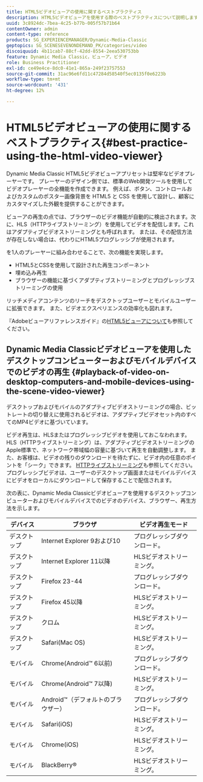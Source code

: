 ```yaml
---
title: HTML5ビデオビューアの使用に関するベストプラクティス
description: HTML5ビデオビューアを使用する際のベストプラクティスについて説明します。
uuid: 3c8924dc-7bea-4c25-b77b-005f57b71b64
contentOwner: admin
content-type: reference
products: SG_EXPERIENCEMANAGER/Dynamic-Media-Classic
geptopics: SG_SCENESEVENONDEMAND_PK/categories/video
discoiquuid: 4b11cab7-88cf-42dd-8554-2eea530753bb
feature: Dynamic Media Classic，ビューア，ビデオ
role: Business Practitioner
exl-id: ce49e4ce-8dc0-41e1-865a-249f23757553
source-git-commit: 31ac96e6fd11c47284d58540f5ec0135f0e6223b
workflow-type: tm+mt
source-wordcount: '431'
ht-degree: 12%

---
```


# HTML5ビデオビューアの使用に関するベストプラクティス{#best-practice-using-the-html-video-viewer}

Dynamic Media Classic HTML5ビデオビューアプリセットは堅牢なビデオプレーヤーです。 プレーヤーのデザイン側では、標準のWeb開発ツールを使用してビデオプレーヤーの全機能を作成できます。 例えば、ボタン、コントロールおよびカスタムのポスター画像背景を HTML5 と CSS を使用して設計し、顧客にカスタマイズした外観を提供することができます。

ビューアの再生の点では、ブラウザーのビデオ機能が自動的に検出されます。次に、HLS（HTTPライブストリーミング）を使用してビデオを配信します。これはアダプティブビデオストリーミングとも呼ばれます。 または、その配信方法が存在しない場合は、代わりにHTML5プログレッシブが使用されます。

を1人のプレーヤーに組み合わせることで、次の機能を実現します。

* HTML5とCSSを使用して設計された再生コンポーネント
* 埋め込み再生
* ブラウザーの機能に基づくアダプティブストリーミングとプログレッシブストリーミングの使用

リッチメディアコンテンツのリーチをデスクトップユーザーとモバイルユーザーに拡張できます。 また、ビデオエクスペリエンスの効率化も図れます。

『Adobeビューアリファレンスガイド』の[HTML5ビューアについて](https://experienceleague.adobe.com/docs/dynamic-media-developer-resources/library/viewers-for-aem-assets-only/c-html5-aem-asset-viewers.html?lang=en#viewers-for-aem-assets-only)も参照してください。

## Dynamic Media Classicビデオビューアを使用したデスクトップコンピューターおよびモバイルデバイスでのビデオの再生 {#playback-of-video-on-desktop-computers-and-mobile-devices-using-the-scene-video-viewer}

デスクトップおよびモバイルのアダプティブビデオストリーミングの場合、ビットレートの切り替えに使用されるビデオは、アダプティブビデオセット内のすべてのMP4ビデオに基づいています。

ビデオ再生は、HLSまたはプログレッシブビデオを使用しておこなわれます。 HLS（HTTPライブストリーミング）は、アダプティブビデオストリーミングのApple標準で、ネットワーク帯域幅の容量に基づいて再生を自動調整します。 また、お客様は、ビデオの残りのダウンロードを待たずに、ビデオ内の任意のポイントを「シーク」できます。 [HTTPライブストリーミング](https://developer.apple.com/streaming/)も参照してください。 プログレッシブビデオは、ユーザーのデスクトップ画面またはモバイルデバイスにビデオをローカルにダウンロードして保存することで配信されます。

次の表に、Dynamic Media Classicビデオビューアを使用するデスクトップコンピューターおよびモバイルデバイスでのビデオのデバイス、ブラウザー、再生方法を示します。

| デバイス | ブラウザ | ビデオ再生モード |
|--- |--- |--- |
| デスクトップ | Internet Explorer 9および10 | プログレッシブダウンロード。 |
| デスクトップ | Internet Explorer 11以降 | HLSビデオストリーミング。 |
| デスクトップ | Firefox 23-44 | プログレッシブダウンロード。 |
| デスクトップ | Firefox 45以降 | HLSビデオストリーミング。 |
| デスクトップ | クロム | HLSビデオストリーミング。 |
| デスクトップ | Safari(Mac OS) | HLSビデオストリーミング。 |
| モバイル | Chrome(Android™ 6以前) | プログレッシブダウンロード。 |
| モバイル | Chrome(Android™ 7以降) | HLSビデオストリーミング。 |
| モバイル | Android™（デフォルトのブラウザー） | プログレッシブダウンロード。 |
| モバイル | Safari(iOS) | HLSビデオストリーミング。 |
| モバイル | Chrome(iOS) | HLSビデオストリーミング。 |
| モバイル | BlackBerry® | HLSビデオストリーミング。 |
